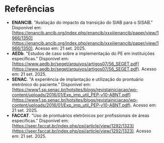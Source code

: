 # Referências

* **ENANCIB**. "Avaliação do impacto da transição do SIAB para o SISAB." Disponível em: [https://enancib.ancib.org/index.php/enancib/xxxiiienancib/paper/view/1966/1350](https://enancib.ancib.org/index.php/enancib/xxxiiienancib/paper/view/1966/1350). Acesso em: 21 set. 2025.
* **AEDb**. "Estudos de caso sobre a implementação do PE em instituições específicas." Disponível em: [https://www.aedb.br/seget/arquivos/artigos07/56_SEGET.pdf](https://www.aedb.br/seget/arquivos/artigos07/56_SEGET.pdf). Acesso em: 21 set. 2025.
* **SENAC**. "A experiência de implantação e utilização do prontuário eletrônico do paciente." Disponível em: [https://www1.sp.senac.br/hotsites/blogs/revistainiciacao/wp-content/uploads/2016/01/Exp_imp_util_PEP-v10-ABNT.pdf](https://www1.sp.senac.br/hotsites/blogs/revistainiciacao/wp-content/uploads/2016/01/Exp_imp_util_PEP-v10-ABNT.pdf). Acesso em: 21 set. 2025.
* **FACCAT**. "Uso de prontuários eletrônicos por profissionais de áreas específicas." Disponível em: [https://seer.faccat.br/index.php/psi/article/view/1292/1323](https://seer.faccat.br/index.php/psi/article/view/1292/1323). Acesso em: 21 set. 2025.
